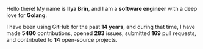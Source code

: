Hello there! My name is **Ilya Brin**, and I am a **software engineer** with a deep love for **Golang**.

I have been using GitHub for the past **14 years**, and during that time, I have made **5480** contributions, opened **283** issues, submitted **169** pull requests, and contributed to **14** open-source projects.
